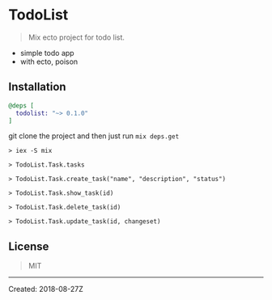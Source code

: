 # TodoList

> Mix ecto project for todo list.
- simple todo app
- with ecto, poison


## Installation

```elixir
@deps [
  todolist: "~> 0.1.0"
]
```
git clone the project and then just run `mix deps.get`

```shell
> iex -S mix

> TodoList.Task.tasks

> TodoList.Task.create_task("name", "description", "status")

> TodoList.Task.show_task(id)

> TodoList.Task.delete_task(id)

> TodoList.Task.update_task(id, changeset)
```


## License

> MIT

----
Created:  2018-08-27Z
